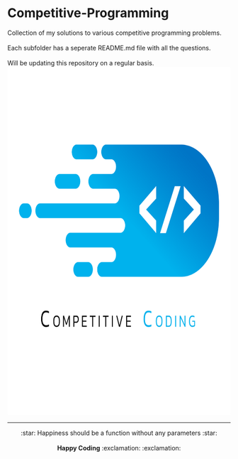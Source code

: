 # Competitive-Programming
Collection of my solutions to various competitive programming problems. <br><br>
Each subfolder has a seperate README.md file with all the questions. <br> <br>
Will be updating this repository on a regular basis.
<img width="784" height="784" src="CP_image.png">

-------------------------------------
<p align="center">
:star: Happiness should be a function without any parameters :star: <br> <br>
<b>Happy Coding</b> :exclamation: :exclamation:
</p>

